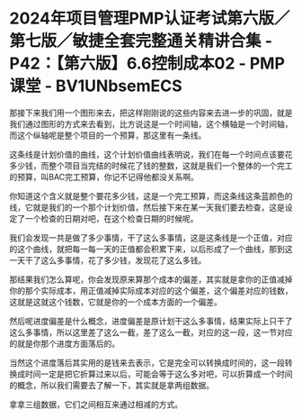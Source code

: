 # 2024年项目管理PMP认证考试第六版／第七版／敏捷全套完整通关精讲合集 - P42：【第六版】6.6控制成本02 - PMP课堂 - BV1UNbsemECS

那接下来我们用一个图形来去，把这样刚刚说的这些内容来去进一步的巩固，就是我们通过图形的方式来去看到，比方说这是一个时间轴，这个横轴是一个时间轴，而这个纵轴呢是整个项目的一个预算，那这里有一条线。

这条线是计划价值的曲线，这个计划价值曲线表明说，我们在每一个时间点该要花多少钱，而整个项目当完结的时候花了钱的整数，这就是我们一个整体的一个完工的预算，叫BAC完工预算，你记不记得他都没关系啊。

你知道这个含义就是整个要花多少钱，这是一个完工预算，而这条线这条蓝颜色的线，它就是我们的一个那个计划价值，然后接下来在某一天我们要去检查，这是设定了一个检查的日期对吧，在这个检查日期的时候呢。

我们会发现一共是做了多少事情，干了这么多事情，这是这条线是一个正值，对应的这个曲线，就把每一每一天的正值都会积累下来，以后形成了一个曲线，那到这一天干了这么多事情，花了多少钱，发现花了这么多钱。

那结果我们怎么算呢，你会发现原来算那个成本的偏差，其实就是拿你的正值减掉你的那个实际成本，用正值减掉实际成本对应的这个偏差，这个偏差对应的钱数，这就是这就这个钱数，它就是你的一个成本方面的一个偏差。

然后呢进度偏差是什么概念，进度偏差是原计划干这么多事情，结果实际上只干了这么多事情，所以这里差了这么一截，差了这么一截，对应的这一段，这一节对应的就是你那个进度方面落后的。

当然这个进度落后其实用的是钱来去表示，它是完全可以转换成时间的，这一段转换成时间一定是把它折算过来以后，可能会等于这么多对吧，可以折算成一个时间的概念，所以我们需要去了解一下，其实就是拿两组数据。

拿拿三组数据，它们之间相互来通过相减的方式。